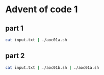 
# Advent of code 1

## part 1

```bash
cat input.txt | ./aoc01a.sh
```

## part 2

```bash
cat input.txt | ./aoc01b.sh | ./aoc01a.sh
```

